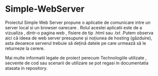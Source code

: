 # Simple-WebServer
Proiectul Simple Web Server propune o aplicatie de comunicare
intre un server local si un browser oarecare . Rolul acestei aplicatii este
de a vizualiza , dintr-o pagina web , fisiere de tip .html sau .txt .Putem
observa aici că ideea de web server presupune și noțiunea de hosting
(găzduire), asta deoarece serverul trebuie să dețină datele pe care
urmează să le returneze la cerere.

Mai multe informatii legate de proiect perecum Technologiile utilizate , secvente de cod sau scenarii de utilizare se pot regasi in documentatia atasata in repository.

